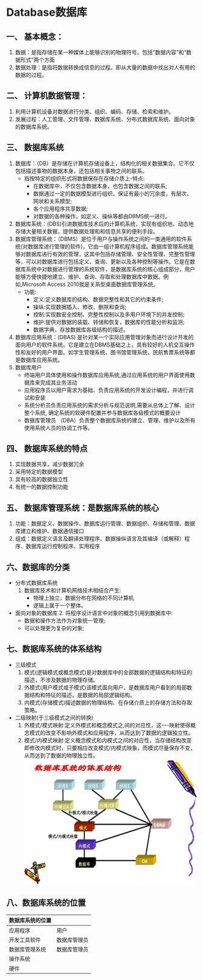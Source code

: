 # Database数据库
## 一、 基本概念：
1. 数据：是指存储在某一种媒体上能够识别的物理符号。包括“数据内容”和“数据形式”两个方面
2. 数据处理：是指将数据转换成信息的过程。即从大量的数据中找出对人有用的数据的过程。
## 二、 计算机数据管理：
1. 利用计算机设备对数据进行分类、组织、编码、存储、检索和维护。
2. 发展过程：人工管理、文件管理、数据库系统、分布式数据库系统、面向对象的数据库系统。
## 三、 数据库系统
1. 数据库：（DB）是存储在计算机存储设备上，结构化的相关数据集合。它不仅包括描述事物的数据本身，还包括相关事物之间的联系。
   * 指按特定的组织形式将数据保存在存储介质上-特点:
     * 在数据库中，不仅包含数据本身，也包含数据之间的联系;
     * 数据通过一定的数据模型进行组织，保证有最小的冗余度，有层次、网状和关系模型;
     * 各个应用程序共享数据;
     * 对数据的各种操作，如定义、操纵等都由DBMS统一进行。
2. 数据库系统：(DBS)引进数据库技术后的计算机系统，实现有组织地、动态地存储大量相关数据，提供数据处理和和信息共享的便利手段。
3. 数据库管理系统：（DBMS）是位于用户与操作系统之间的一类通用的软件系统(对数据库进行管理的软件)，它由一组计算机程序组成。数据库管理系统能够对数据库进行有效的管理，这其中包括存储管理、安全性管理、完整性管理等，可以对数据库进行包括定义、查询、更新以及各种控制等操作。它是在数据库系统中对数据进行管理的系统软件，是数据库系统的核心组成部分，用户能够方便快捷地建立、维护、查询、存取和处理数据库中数据。例如,Microsoft Access 2010就是关系型桌面数据库管理系统。
   * 功能:
     * 定义:定义数据库的结构、数据完整性和其它的约束条件;
     * 操纵:实现数据插入、修改、删除和查询;
     * 控制:实现数安全控制、完整性控制以及多用户环境下的并发控制;
     * 维护:提供对数据的装载、转储和恢复，数据库的性能分析和监测;
     * 数据字典，存放数据库各级结构的描述。
4. 数据库应用系统：(DBAS) 是针对某一个实际应用管理对象而进行设计开发的面向用户的软件系统。它是建立在DBMS基础之上，具有较好的人机交互操作性和友好的用户界面。如学生管理系统、图书馆管理系统、民航售票系统等都是数据库应用系统。
5. 数据库用户
   * 终端用户具体使用和操作数据库应用系统,通过应用系统的用户界面使用数据库来完成其业务活动
   * 应用程序员以用户需求为基础、负责应用系统的开发设计编程，并进行调试和安装
   * 系统分析员负责应用系统的需求分析与规范说明,需要从总体上了解、设计整个系统, 确定系统的软硬件配置并参与数据库各级模式的概要设计
   * 数据库管理员 （DBA）负责整个数据库系统的建立、管理、维护以及所有使用系统人员的协调工作等。
## 四、 数据库系统的特点
1. 实现数据共享，减少数据冗余
2. 采用特定的数据模型
3. 具有较高的数据独立性
4. 有统一的数据控制功能
## 五、 数据库管理系统：是数据库系统的核心
1. 功能：数据定义、数据操作、数据库运行管理、数据组织、存储和管理、数据库建立和维护、数据通信接口
2. 组成：数据定义语言及翻译处理程序、数据操纵语言及其编译（或解释）程序、数据库运行控制程序、实用程序
## 六、数据库的分类
* 分布式数据库系统
  1. 数据库技术和计算机网络技术相结合产生:
     * 物理上独立，数据分布在网络的不同计算机
     * 逻辑上属于一个整体。
* 面向对象的数据库
  2. 将程序设计语言中对象的概念引用到数据库中:
     * 数据和操作方法作为对象统一管理;
     * 可以处理更为复杂的对象;
## 七、数据库系统的体系结构
* 三级模式
  1. 模式(逻辑模式或概念模式)是对数据库中的全部数据的逻辑结构和特征的描述，不涉及数据的物理存储。
  2. 外模式(用户模式或子模式)该模式面向用户，是数据库用户看到的局部数据结构和特征的描述，是数据的局部逻辑结构。
  3. 内模式(存储模式)描述数据的物理结构、在存储介质上的存储方法和存取策略。
* 二级映射(于三级模式之间的转换)
  1. 外模式/模式映射:定义外模式和概念模式之,间的对应性，这一-映射使得概念模式的改变不影响外模式和应用程序，从而达到了数据的逻辑独立性。
  2. 模式/内模式映射:定义概念模式和内模式之间的对应性，当存储结构改变即修改内模式时，只要相应改变模式/内模式映象，而模式尽量保存不变，从而达到了数据的物理独立性。
![alt](https://raw.githubusercontent.com/APF668899/Database/master/BHL7CSL%60%5BXFRMLWWHK%5BBBD3.png)
## 八、数据库系统的位置
|数据库系统的位置||
|:---|:---|
|应用程序|用户|
|开发工具软件|数据库管理员|
|数据库管理系统|数据库管理员|
|操作系统|
|硬件|
   
